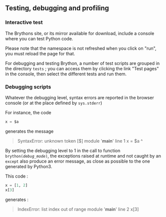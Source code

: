 

Testing, debugging and profiling
--------------------------------

### Interactive test

The Brythons site, or its mirror available for download, include a console
where you can test Python code.

Please note that the namespace is not refreshed when you click on "run", you
must reload the page for that.

For debugging and testing Brython, a number of test scripts are grouped in the
directory `tests` ; you can access them by clicking the link  "Test pages" in
the console, then select the different tests and run them.

### Debugging scripts

Whatever the debugging level, syntax errors are reported in the browser
console (or at the place defined by `sys.stderr`)

For instance, the code

```python
x = $a
```
generates the message

>    SyntaxError: unknown token [$]
>    module '__main__' line 1
>    x = $a
>        ^

By setting the debugging level to 1 in the call to function
<code>brython(_debug\_mode_)</code>, the exceptions raised at runtime and not
caught by an `except` also produce an error message, as close as possible to
the one generated by Python3.

This code :
```python
x = [1, 2]
x[3]
```

generates :

>    IndexError: list index out of range
>    module '__main__' line 2
>    x[3]
